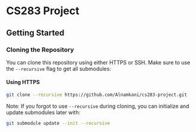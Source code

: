 # CS283 Project

## Getting Started

### Cloning the Repository

You can clone this repository using either HTTPS or SSH. Make sure to use the `--recursive` flag to get all submodules:

#### Using HTTPS
```bash
git clone --recursive https://github.com/Alnamkani/cs283-project.git
```

Note: If you forgot to use `--recursive` during cloning, you can initialize and update submodules later with:
```bash
git submodule update --init --recursive
```
